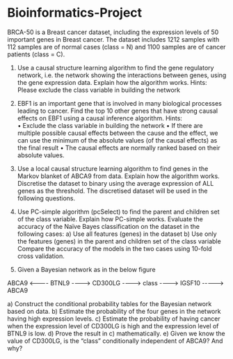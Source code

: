 # Bioinformatics-Project
 
 
BRCA-50 is a Breast cancer dataset, including the expression levels of 50 important genes in Breast cancer. The dataset includes 1212 samples with 112 samples are of normal cases (class = N) and 1100 samples are of cancer patients (class = C).  
1.	Use a causal structure learning algorithm to find the gene regulatory network, i.e. the network showing the interactions between genes, using the gene expression data. Explain how the algorithm works.
Hints: Please exclude the class variable in building the network 
  
2.	EBF1 is an important gene that is involved in many biological processes leading to cancer. Find the top 10 other genes that have strong causal effects on EBF1 using a causal inference algorithm. 
Hints:  
•	Exclude the class variable in building the network 
•	If there are multiple possible causal effects between the cause and the effect, we can use the minimum of the absolute values (of the causal effects) as the final result 
•	The causal effects are normally ranked based on their absolute values. 
 
3.	Use a local causal structure learning algorithm to find genes in the Markov blanket of ABCA9 from data. Explain how the algorithm works.
Discretise the dataset to binary using the average expression of ALL genes as the threshold. The discretised dataset will be used in the following questions. 
 
4.	Use PC-simple algorithm (pcSelect) to find the parent and children set of the class variable. Explain how PC-simple works. 
Evaluate the accuracy of the Naïve Bayes classification on the dataset in the following cases: 
a)	Use all features (genes) in the dataset 
b)	Use only the features (genes) in the parent and children set of the class variable 
Compare the accuracy of the models in the two cases using 10-fold cross validation. 

 
5.	Given a Bayesian network as in the below figure 

 ABCA9 <---- BTNL9 ----> CD300LG ----> class ----> IGSF10 -----> ABCA9
 
a)	Construct the conditional probability tables for the Bayesian network based on data. 
b)	Estimate the probability of the four genes in the network having high expression levels. 
c)	Estimate the probability of having cancer when the expression level of CD300LG is high and the expression level of BTNL9 is low. 
d)	Prove the result in c) mathematically. 
e)	Given we know the value of CD300LG, is the “class” conditionally independent of ABCA9? And why? 
